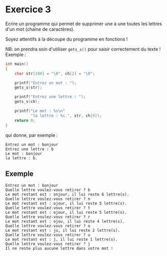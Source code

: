 # Exercice 3

Ecrire un programme qui permet de supprimer une à une toutes les lettres d'un mot (chaîne de caractères).

Soyez attentifs à la découpe du programme en fonctions !

NB: on prendra soin d'utiliser `gets_s()` pour saisir correctement du texte ! Exemple :
```c
int main()
{
    char str[100] = "\0", ch[2] = "\0";

    printf("Entrez un mot : ");
    gets_s(str);

    printf("Entrez une lettre : ");
    gets_s(ch);

    printf("Le mot : %s\n"
           "la lettre : %c.", str, ch[0]);
    return 0;
}
```
qui donne, par exemple :
```
Entrez un mot : bonjour
Entrez une lettre : b
Le mot : bonjour
la lettre : b.
```

## Exemple
```
Entrez un mot : bonjour
Quelle lettre voulez-vous retirer ? b
Le mot restant est : onjour, il lui reste 6 lettre(s).
Quelle lettre voulez-vous retirer ? n
Le mot restant est : ojour, il lui reste 5 lettre(s).
Quelle lettre voulez-vous retirer ? t
Le mot restant est : ojour, il lui reste 5 lettre(s).
Quelle lettre voulez-vous retirer ? r
Le mot restant est : ojou, il lui reste 4 lettre(s).
Quelle lettre voulez-vous retirer ? o
Le mot restant est : ju, il lui reste 2 lettre(s).
Quelle lettre voulez-vous retirer ? u
Le mot restant est : j, il lui reste 1 lettre(s).
Quelle lettre voulez-vous retirer ? j
Il ne reste plus aucune lettre dans votre mot !
```
